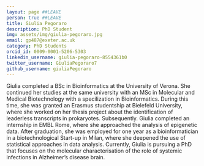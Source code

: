 ```yaml
---
layout: page ##LEAVE
person: true ##LEAVE
title: Giulia Pegoraro
description: PhD Student 
img: assets/img/giulia-pegoraro.jpg 
email: gp487@exeter.ac.uk
category: PhD Students
orcid_id: 0009-0001-5206-5303
linkedin_username: giulia-pegoraro-8554361b0
twitter_username: GiuliaPegoraro7
github_username: giuliaPegoraro
---
```


Giulia completed a BSc in Bioinformatics at the University of Verona. She continued her studies at the same university with an MSc in Molecular and Medical Biotechnology with a specilization in Bioinformatics.
During this time, she was granted an Erasmus studentship at Bielefeld University, where she worked on her thesis project about the identification of leaderless transcripts in prokaryotes. 
Subsequently. Giulia completed an internship in EMBL Rome, where she approached the analysis of epigenetic data.
After graduation, she was employed for one year as a bioinformatician in a biotechnological Start-up in Milan, where she deepened the use of statistical approaches in data analysis. 
Currently, Giulia is pursuing a PhD that focuses on the molecular characterisation of the role of systemic infections in Alzheimer’s disease brain.
